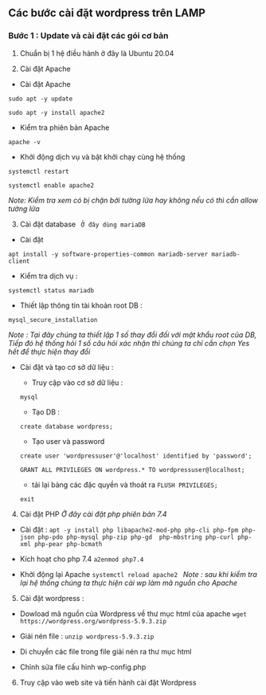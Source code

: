## Các bước cài đặt wordpress trên LAMP 
###  Bước 1 : Update và cài đặt các gói cơ bản 
1. Chuẩn bị 1 hệ điều hành ở đây là Ubuntu 20.04 

2. Cài đặt Apache 

- Cài đặt Apache 
```
sudo apt -y update

sudo apt -y install apache2

```
- Kiểm tra phiên bản Apache 

`apache -v`

- Khởi động dịch vụ và bật khởi chạy cùng hệ thống 

`systemctl restart`

`systemctl enable apache2`

*Note: Kiểm tra xem có bị chặn bởi tường lửa hay không nếu có thì cần allow tường lửa*

3. Cài đặt database ` Ở đây dùng mariaDB`

- Cài đặt 

`apt install -y software-properties-common mariadb-server mariadb-client `

- Kiểm tra dịch vụ : 

`systemctl status mariadb`

- Thiết lập thông tin tài khoản root DB : 

`mysql_secure_installation`

*Note : Tại đây chúng ta thiết lập 1 số thay đổi đối với mật khẩu root của DB, Tiếp đó hệ thống hỏi 1 số câu hỏi xác nhận thì chúng ta chỉ cần chọn Yes hết để thực hiện thay đổi* 

- Cài đặt và tạo cơ sở dữ liệu :

    - Truy cập vào cơ sở dữ liệu : 

    `mysql`
    - Tạo DB : 

    `create database wordpress; `

    - Tạo user và password 

    `create user 'wordpressuser'@'localhost' identified by 'password';`

    `GRANT ALL PRIVILEGES ON wordpress.* TO wordpressuser@localhost;`

    - tải lại bảng các đặc quyền và thoát ra 
    `FLUSH PRIVILEGES;`

    `exit`


4. Cài đặt PHP 
*Ở đây cài đặt php phiên bản 7.4*

- Cài đặt : 
`apt -y install php libapache2-mod-php php-cli php-fpm php-json php-pdo php-mysql php-zip php-gd  php-mbstring php-curl php-xml php-pear php-bcmath`

- Kích hoạt cho php 7.4 
`a2enmod php7.4`

- Khởi động lại Apache
`systemctl reload apache2 `
*Note : sau khi kiểm tra lại hệ thống chúng ta thực hiện cài wp làm mã nguồn cho Apache*


5. Cài đặt wordpress : 
- Dowload mã nguồn của Wordpress về thư mục html của apache 
`wget https://wordpress.org/wordpress-5.9.3.zip`

- Giải nén file : 
`unzip wordpress-5.9.3.zip`

- Di chuyển các file trong file giải nén ra thư mục html 

- Chỉnh sửa file cấu hình wp-config.php 

6. Truy cập vào web site và tiến hành cài đặt Wordpress 




